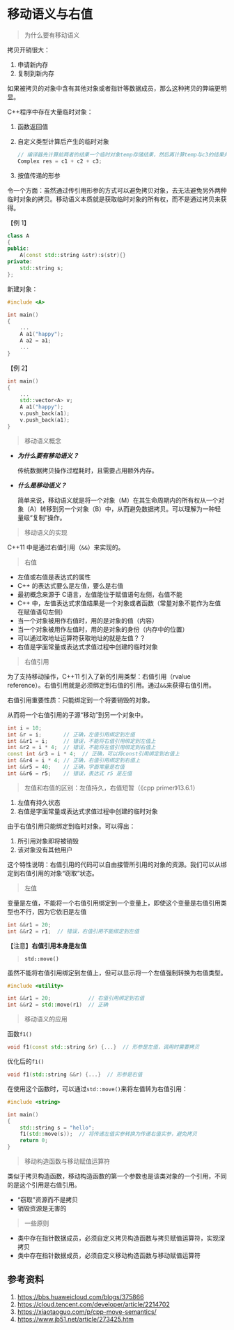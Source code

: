 # 移动语义与右值

> 为什么要有移动语义

拷贝开销很大：

1. 申请新内存
2. 复制到新内存

如果被拷贝的对象中含有其他对象或者指针等数据成员，那么这种拷贝的弊端更明显。



C++程序中存在大量临时对象：

1. 函数返回值

2. 自定义类型计算后产生的临时对象

   ```c++
   // 编译器先计算前两者的结果一个临时对象temp存储结果，然后再计算temp与c3的结果并复制给res
   Complex res = c1 + c2 + c3;

3. 按值传递的形参

令一个方面：虽然通过传引用形参的方式可以避免拷贝对象，去无法避免另外两种临时对象的拷贝。移动语义本质就是获取临时对象的所有权，而不是通过拷贝来获得。



【例 1】

```c++
class A
{
public:
    A(const std::string &str):s(str){}
private:
    std::string s;
};
```

新建对象：

```c++
#include <A>

int main()
{
    ...
	A a1("happy");
    A a2 = a1;
	...
}
```

【例 2】

```c++
int main()
{
	...
	std::vector<A> v;
    A a1("happy");
    v.push_back(a1);
    v.push_back(a1);
}
```



> 移动语义概念

* ***为什么要有移动语义？***

  传统数据拷贝操作过程耗时，且需要占用额外内存。

* ***什么是移动语义？***

  简单来说，移动语义就是将一个对象（M）在其生命周期内的所有权从一个对象（A）转移到另一个对象（B）中，从而避免数据拷贝。可以理解为一种轻量级“复制”操作。



> 移动语义的实现

C++11 中是通过右值引用（`&&`）来实现的。



> 右值

* 左值或右值是表达式的属性
* C++ 的表达式要么是左值，要么是右值
* 最初概念来源于 C语言，左值能位于赋值语句左侧，右值不能
* C++ 中，左值表达式求值结果是一个对象或者函数（常量对象不能作为左值在赋值语句左侧）
* 当一个对象被用作右值时，用的是对象的值（内容）
* 当一个对象被用作左值时，用的是对象的身份（内存中的位置）
* 可以通过取地址运算符获取地址的就是左值？？
* 右值是字面常量或表达式求值过程中创建的临时对象



> 右值引用

为了支持移动操作，C++11 引入了新的引用类型：右值引用（rvalue reference）。右值引用就是必须绑定到右值的引用。通过`&&`来获得右值引用。

右值引用重要性质：只能绑定到一个将要销毁的对象。

从而将一个右值引用的子源“移动”到另一个对象中。

```c++
int i = 10;
int &r = i;       // 正确，左值引用绑定到左值
int &&r1 = i;     // 错误，不能将右值引用绑定到左值上
int &r2 = i * 4;  // 错误，不能将左值引用绑定到右值上
const int &r3 = i * 4;  // 正确，可以将const引用绑定到右值上
int &&r4 = i * 4; // 正确，右值引用绑定到右值上
int &&r5 = 40;    // 正确，字面常量是右值
int &&r6 = r5;    // 错误，表达式 r5 是左值
```



> 左值和右值的区别：左值持久，右值短暂（《cpp primer》13.6.1）

1. 左值有持久状态
2. 右值是字面常量或表达式求值过程中创建的临时对象

由于右值引用只能绑定到临时对象。可以得出：

1. 所引用对象即将被销毁
2. 该对象没有其他用户

这个特性说明：右值引用的代码可以自由接管所引用的对象的资源。我们可以从绑定到右值引用的对象“窃取”状态。



> 左值

变量是左值，不能将一个右值引用绑定到一个变量上，即使这个变量是右值引用类型也不行，因为它依旧是左值

```c++
int &&r1 = 20;  
int &&r2 = r1;  // 错误，右值引用不能绑定到左值
```

【注意】**右值引用本身是左值**



> **`std::move()`**

虽然不能将右值引用绑定到左值上，但可以显示将一个左值强制转换为右值类型。

```c++
#include <utility>

int &&r1 = 20;            // 右值引用绑定到右值
int &&r2 = std::move(r1)  // 正确
```



> 移动语义的应用

函数`f1()`

```c++
void f1(const std::string &r) {...}  // 形参是左值，调用时需要拷贝
```

优化后的`f1()`

```c++
void f1(std::string &&r) {...}  // 形参是右值
```



在使用这个函数时，可以通过`std::move()`来将左值转为右值引用：

```c++
#include <string>

int main()
{
    std::string s = "hello";
    f1(std::move(s));  // 将传递左值实参转换为传递右值实参，避免拷贝
    return 0;
}
```



> 移动构造函数与移动赋值运算符

类似于拷贝构造函数，移动构造函数的第一个参数也是该类对象的一个引用，不同的是这个引用是右值引用。

* “窃取”资源而不是拷贝
* 销毁资源是无害的



> 一些原则

* 类中存在指针数据成员，必须自定义拷贝构造函数与拷贝赋值运算符，实现深拷贝
* 类中存在指针数据成员，必须自定义移动构造函数与移动赋值运算符



## 参考资料

1. https://bbs.huaweicloud.com/blogs/375866
2. https://cloud.tencent.com/developer/article/2214702
3. https://xiaotaoguo.com/p/cpp-move-semantics/
4. https://www.jb51.net/article/273425.htm